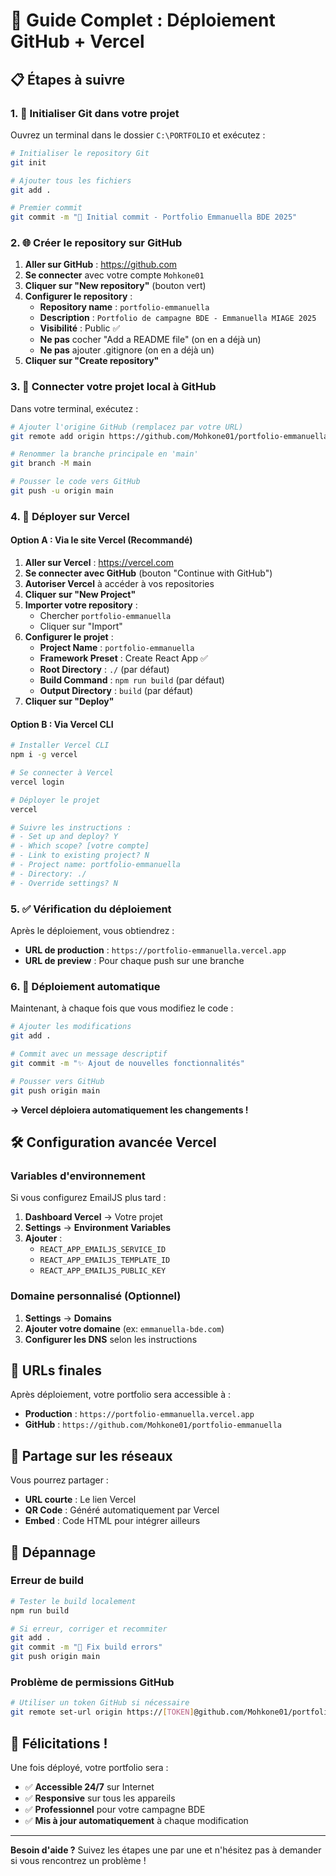 # 🚀 Guide Complet : Déploiement GitHub + Vercel

## 📋 Étapes à suivre

### 1. 📂 Initialiser Git dans votre projet

Ouvrez un terminal dans le dossier `C:\PORTFOLIO` et exécutez :

```bash
# Initialiser le repository Git
git init

# Ajouter tous les fichiers
git add .

# Premier commit
git commit -m "🎉 Initial commit - Portfolio Emmanuella BDE 2025"
```

### 2. 🌐 Créer le repository sur GitHub

1. **Aller sur GitHub** : https://github.com
2. **Se connecter** avec votre compte `Mohkone01`
3. **Cliquer sur "New repository"** (bouton vert)
4. **Configurer le repository** :
   - **Repository name** : `portfolio-emmanuella`
   - **Description** : `Portfolio de campagne BDE - Emmanuella MIAGE 2025`
   - **Visibilité** : Public ✅
   - **Ne pas** cocher "Add a README file" (on en a déjà un)
   - **Ne pas** ajouter .gitignore (on en a déjà un)
5. **Cliquer sur "Create repository"**

### 3. 🔗 Connecter votre projet local à GitHub

Dans votre terminal, exécutez :

```bash
# Ajouter l'origine GitHub (remplacez par votre URL)
git remote add origin https://github.com/Mohkone01/portfolio-emmanuella.git

# Renommer la branche principale en 'main'
git branch -M main

# Pousser le code vers GitHub
git push -u origin main
```

### 4. 🌟 Déployer sur Vercel

#### Option A : Via le site Vercel (Recommandé)

1. **Aller sur Vercel** : https://vercel.com
2. **Se connecter avec GitHub** (bouton "Continue with GitHub")
3. **Autoriser Vercel** à accéder à vos repositories
4. **Cliquer sur "New Project"**
5. **Importer votre repository** :
   - Chercher `portfolio-emmanuella`
   - Cliquer sur "Import"
6. **Configurer le projet** :
   - **Project Name** : `portfolio-emmanuella`
   - **Framework Preset** : Create React App ✅
   - **Root Directory** : `./` (par défaut)
   - **Build Command** : `npm run build` (par défaut)
   - **Output Directory** : `build` (par défaut)
7. **Cliquer sur "Deploy"**

#### Option B : Via Vercel CLI

```bash
# Installer Vercel CLI
npm i -g vercel

# Se connecter à Vercel
vercel login

# Déployer le projet
vercel

# Suivre les instructions :
# - Set up and deploy? Y
# - Which scope? [votre compte]
# - Link to existing project? N
# - Project name: portfolio-emmanuella
# - Directory: ./
# - Override settings? N
```

### 5. ✅ Vérification du déploiement

Après le déploiement, vous obtiendrez :
- **URL de production** : `https://portfolio-emmanuella.vercel.app`
- **URL de preview** : Pour chaque push sur une branche

### 6. 🔄 Déploiement automatique

Maintenant, à chaque fois que vous modifiez le code :

```bash
# Ajouter les modifications
git add .

# Commit avec un message descriptif
git commit -m "✨ Ajout de nouvelles fonctionnalités"

# Pousser vers GitHub
git push origin main
```

**→ Vercel déploiera automatiquement les changements !**

## 🛠️ Configuration avancée Vercel

### Variables d'environnement

Si vous configurez EmailJS plus tard :

1. **Dashboard Vercel** → Votre projet
2. **Settings** → **Environment Variables**
3. **Ajouter** :
   - `REACT_APP_EMAILJS_SERVICE_ID`
   - `REACT_APP_EMAILJS_TEMPLATE_ID`
   - `REACT_APP_EMAILJS_PUBLIC_KEY`

### Domaine personnalisé (Optionnel)

1. **Settings** → **Domains**
2. **Ajouter votre domaine** (ex: `emmanuella-bde.com`)
3. **Configurer les DNS** selon les instructions

## 🎯 URLs finales

Après déploiement, votre portfolio sera accessible à :

- **Production** : `https://portfolio-emmanuella.vercel.app`
- **GitHub** : `https://github.com/Mohkone01/portfolio-emmanuella`

## 📱 Partage sur les réseaux

Vous pourrez partager :
- **URL courte** : Le lien Vercel
- **QR Code** : Généré automatiquement par Vercel
- **Embed** : Code HTML pour intégrer ailleurs

## 🚨 Dépannage

### Erreur de build
```bash
# Tester le build localement
npm run build

# Si erreur, corriger et recommiter
git add .
git commit -m "🐛 Fix build errors"
git push origin main
```

### Problème de permissions GitHub
```bash
# Utiliser un token GitHub si nécessaire
git remote set-url origin https://[TOKEN]@github.com/Mohkone01/portfolio-emmanuella.git
```

## 🎉 Félicitations !

Une fois déployé, votre portfolio sera :
- ✅ **Accessible 24/7** sur Internet
- ✅ **Responsive** sur tous les appareils
- ✅ **Professionnel** pour votre campagne BDE
- ✅ **Mis à jour automatiquement** à chaque modification

---

**Besoin d'aide ?** Suivez les étapes une par une et n'hésitez pas à demander si vous rencontrez un problème !
